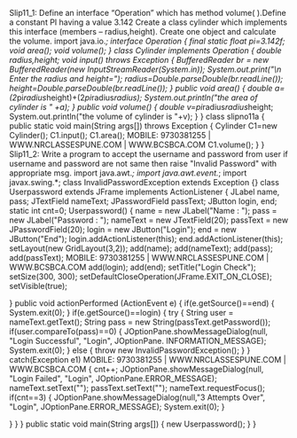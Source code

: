 Slip11_1: Define an interface “Operation” which has method volume( ).Define a constant PI 
having a value 3.142 Create a class cylinder which implements this interface (members – 
radius,height). Create one object and calculate the volume. 
import java.io.*; 
interface Operation 
{ 
 final static float pi=3.142f; 
 void area(); 
 void volume(); 
} 
class Cylinder implements Operation 
{ 
 double radius,height; 
 void input() throws Exception 
 { 
 BufferedReader br = new BufferedReader(new InputStreamReader(System.in)); 
 System.out.print("\n Enter the radius and height="); 
 radius=Double.parseDouble(br.readLine()); 
 height=Double.parseDouble(br.readLine()); 
 } 
 public void area() 
 { 
 double a=(2*pi*radius*height)+(2*pi*radius*radius); 
 System.out.println("the area of cylinder is " +a); 
 } 
 public void volume() 
 { 
 double v=pi*radius*radius*height; 
 System.out.println("the volume of cylinder is "+v); 
 } 
} 
 class slipno11a 
{ 
 public static void main(String args[]) throws Exception 
 { 
 Cylinder C1=new Cylinder(); 
 C1.input(); 
 C1.area(); 
 MOBILE: 9730381255 | WWW.NRCLASSESPUNE.COM | WWW.BCSBCA.COM
 C1.volume(); 
 } 
} 
Slip11_2: Write a program to accept the username and password from user if username and 
password are not same then raise "Invalid Password" with appropriate msg. 
import java.awt.*; 
import java.awt.event.*; 
import javax.swing.*; 
class InvalidPasswordException extends Exception 
{} 
class Userpassword extends JFrame implements ActionListener 
{ 
 JLabel name, pass; 
 JTextField nameText; 
 JPasswordField passText; 
 JButton login, end; 
 static int cnt=0; 
 Userpassword() 
 { 
 name = new JLabel("Name : "); 
 pass = new JLabel("Password : "); 
 nameText = new JTextField(20); 
 passText = new JPasswordField(20); 
 login = new JButton("Login"); 
 end = new JButton("End"); 
 login.addActionListener(this); 
 end.addActionListener(this); 
 setLayout(new GridLayout(3,2)); 
 add(name); 
 add(nameText); 
 add(pass); 
 add(passText); 
 MOBILE: 9730381255 | WWW.NRCLASSESPUNE.COM | WWW.BCSBCA.COM
 add(login); 
 add(end); 
 setTitle("Login Check"); 
 setSize(300, 300); 
 setDefaultCloseOperation(JFrame.EXIT_ON_CLOSE); 
 setVisible(true); 
 
 } 
 public void actionPerformed (ActionEvent e) 
 { 
 if(e.getSource()==end) 
 { 
 System.exit(0); 
 } 
 if(e.getSource()==login) 
 { 
 try 
 { 
 String user = nameText.getText(); 
 String pass = new String(passText.getPassword()); 
 if(user.compareTo(pass)==0) 
 { 
 JOptionPane.showMessageDialog(null, "Login Successful", 
"Login", JOptionPane. INFORMATION_MESSAGE); 
 System.exit(0); 
 } 
 else 
 { 
 throw new InvalidPasswordException(); 
 } 
 } 
 catch(Exception e1) 
 MOBILE: 9730381255 | WWW.NRCLASSESPUNE.COM | WWW.BCSBCA.COM
 { 
 cnt++; 
 JOptionPane.showMessageDialog(null, "Login Failed", "Login", 
JOptionPane.ERROR_MESSAGE); 
 nameText.setText(""); 
 passText.setText(""); 
 nameText.requestFocus(); 
 if(cnt==3) 
 { 
 JOptionPane.showMessageDialog(null,"3 Attempts Over", 
"Login", JOptionPane.ERROR_MESSAGE); 
 System.exit(0); 
 } 
 
 } 
 } 
 } 
 public static void main(String args[]) 
 { 
 new Userpassword(); 
 } 
} 
